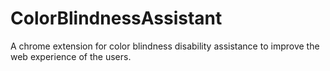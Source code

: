 # ColorBlindnessAssistant
A chrome extension for color blindness disability assistance to improve the web experience of the users.
